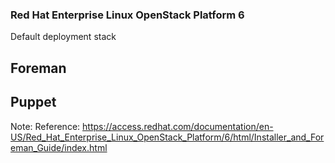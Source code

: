<!-- .slide: data-background-image="images/redhat-logo.svg" data-background-size="contain" -->
### Red Hat Enterprise Linux OpenStack Platform 6<!-- .element class="fragment" -->


Default deployment stack
## Foreman
## Puppet
Note: Reference: https://access.redhat.com/documentation/en-US/Red_Hat_Enterprise_Linux_OpenStack_Platform/6/html/Installer_and_Foreman_Guide/index.html


<!-- .slide: data-background-image="images/6526.png" data-background-size="contain" -->


<!-- .slide: data-background-image="images/6527.png" data-background-size="contain" -->


<!-- .slide: data-background-image="images/6528.png" data-background-size="contain" -->


<!-- .slide: data-background-image="images/6529.png" data-background-size="contain" -->


<!-- .slide: data-background-image="https://redhatstackblog.files.wordpress.com/2014/04/pacemaker-clustered-load-balancer.png" data-background-size="contain" -->